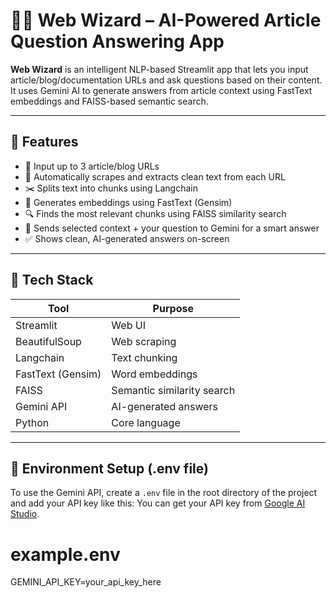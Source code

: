 # 🧙‍♂️ Web Wizard – AI-Powered Article Question Answering App

**Web Wizard** is an intelligent NLP-based Streamlit app that lets you input article/blog/documentation URLs and ask questions based on their content. It uses Gemini AI to generate answers from article context using FastText embeddings and FAISS-based semantic search.

---

## 🚀 Features

- 🔗 Input up to 3 article/blog URLs  
- 📄 Automatically scrapes and extracts clean text from each URL  
- ✂️ Splits text into chunks using Langchain  
- 🧠 Generates embeddings using FastText (Gensim)  
- 🔍 Finds the most relevant chunks using FAISS similarity search  
- 🤖 Sends selected context + your question to Gemini for a smart answer  
- ✅ Shows clean, AI-generated answers on-screen

---

## 🧰 Tech Stack

| Tool              | Purpose                        |
|-------------------|--------------------------------|
| Streamlit         | Web UI                         |
| BeautifulSoup     | Web scraping                   |
| Langchain         | Text chunking                  |
| FastText (Gensim) | Word embeddings                |
| FAISS             | Semantic similarity search     |
| Gemini API        | AI-generated answers           |
| Python            | Core language                  |

---

## 🔐 Environment Setup (.env file)

To use the Gemini API, create a `.env` file in the root directory of the project and add your API key like this:
You can get your API key from [Google AI Studio](https://aistudio.google.com/app/apikey).
# example.env
GEMINI_API_KEY=your_api_key_here
